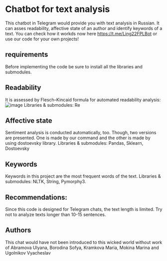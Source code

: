 # Chatbot for text analysis

This chatbot in Telegram would provide you with text analysis in Russian. It can asses readability, affective state of an author and identify keywords of a text.
You can check how it workds now here https://t.me/Ling22FPLBot or use our code for your own projects!

## requirements
Before implementing the code be sure to install all the libraries and submodules.

## Readability
It is assessed by Flesch–Kincaid formula for automated readability analysis:
![image](https://github.com/user-attachments/assets/1cc596f1-3740-4fc3-8a3a-6bdcbf8f2918)
Libraries & submodules: Re

## Affective state
Sentiment analysis is conducted automatically, too. Though, two versions are presented. One is made by our command and the other is made by using dostoevsky library.
Libraries & submodules: Pandas, Sklearn, Dostoevsky

## Keywords
Keywords in this project are the most frequent words of the text. 
Libraries & submodules: NLTK, String, Pymorphy3.

## Recommendations:
Since this code is designed for Telegram chats, the text length is limited. Try not to analyze texts longer than 10-15 sentences.

## Authors 
This chat would have not been introduced to this wicked world without work of Abramova Ulyana, Borodina Sofya, Kramkova Maria, Mokina Marina and Ugolnikov Vyacheslav
